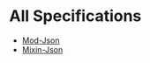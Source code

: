 # All Specifications

- [Mod-Json](https://github.com/PuzzlesHQ/mod-json-formats/blob/main/spec/specs.md)
- [Mixin-Json](mixin-json/mixin-json.md)